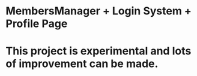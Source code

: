 # MembersManager + Login System + Profile Page
# This project is experimental and lots of improvement can be made. 
